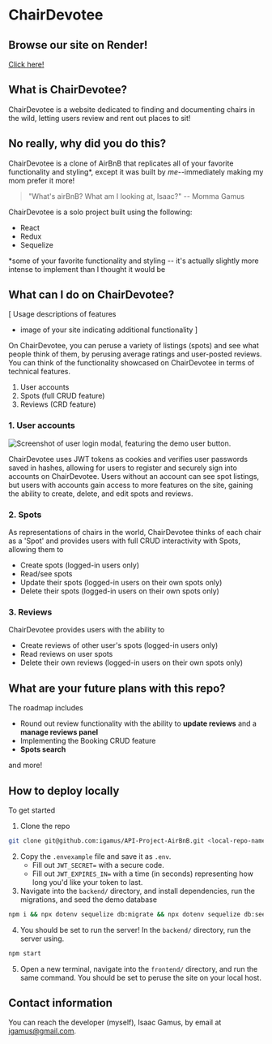 # ChairDevotee

## Browse our site on Render!
[Click here!](https://chairdevotee.onrender.com)

## What is ChairDevotee?

ChairDevotee is a website dedicated to finding and documenting chairs in the wild, letting users review and rent out places to sit!

## No really, why did you do this?

ChairDevotee is a clone of AirBnB that replicates all of your favorite functionality and styling*, except it was built by _me_--immediately making my mom prefer it more!

> "What's airBnB? What am I looking at, Isaac?" -- Momma Gamus

ChairDevotee is a solo project built using the following:
* React
* Redux
* Sequelize

*some of your favorite functionality and styling -- it's actually slightly more intense to implement than I thought it would be

## What can I do on ChairDevotee?
[
    Usage descriptions of features
- image of your site indicating additional functionality
]

On ChairDevotee, you can peruse a variety of listings (spots) and see what people think of them, by perusing average ratings and user-posted reviews. You can think of the functionality showcased on ChairDevotee in terms of technical features.

1. User accounts
2. Spots (full CRUD feature)
3. Reviews (CRD feature)

### 1. User accounts

![Screenshot of user login modal, featuring the demo user button.](./frontend/public/readme-still.jpg.jpg)

ChairDevotee uses JWT tokens as cookies and verifies user passwords saved in hashes, allowing for users to register and securely sign into accounts on ChairDevotee. Users without an account can see spot listings, but users with accounts gain access to more features on the site, gaining the ability to create, delete, and edit spots and reviews.

### 2. Spots

As representations of chairs in the world, ChairDevotee thinks of each chair as a 'Spot' and provides users with full CRUD interactivity with Spots, allowing them to

* Create spots (logged-in users only)
* Read/see spots
* Update their spots (logged-in users on their own spots only)
* Delete their spots (logged-in users on their own spots only)

### 3. Reviews

ChairDevotee provides users with the ability to

* Create reviews of other user's spots (logged-in users only)
* Read reviews on user spots
* Delete their own reviews (logged-in users on their own spots only)

## What are your future plans with this repo?

The roadmap includes

* Round out review functionality with the ability to **update reviews** and a **manage reviews panel**
* Implementing the Booking CRUD feature
* **Spots search**

and more!

## How to deploy locally

To get started

1. Clone the repo

```bash
git clone git@github.com:igamus/API-Project-AirBnB.git <local-repo-name>
```
2. Copy the `.envexample` file and save it as `.env`.
    * Fill out `JWT_SECRET=` with a secure code.
    * Fill out `JWT_EXPIRES_IN=` with a time (in seconds) representing how long you'd like your token to last.
3. Navigate into the `backend/` directory, and install dependencies, run the migrations, and seed the demo database
```bash
npm i && npx dotenv sequelize db:migrate && npx dotenv sequelize db:seed:all
```
4. You should be set to run the server! In the `backend/` directory, run the server using.
```bash
npm start
```
5. Open a new terminal, navigate into the `frontend/` directory, and run the same command. You should be set to peruse the site on your local host.


## Contact information
You can reach the developer (myself), Isaac Gamus, by
email at igamus@gmail.com.
